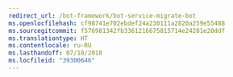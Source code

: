 ```yaml
---
redirect_url: /bot-framework/bot-service-migrate-bot
ms.openlocfilehash: cf98741e702ebdef24a230111a2820a259e55488
ms.sourcegitcommit: f576981342fb3361216675815714e24281e20ddf
ms.translationtype: HT
ms.contentlocale: ru-RU
ms.lasthandoff: 07/18/2018
ms.locfileid: "39300646"
---
```

